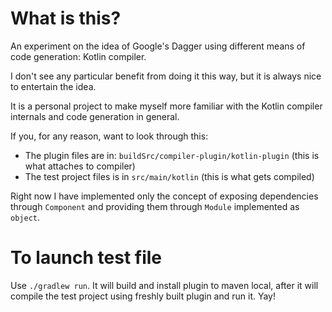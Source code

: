 # What is this?

An experiment on the idea of Google's Dagger using different means of code generation: Kotlin compiler.

I don't see any particular benefit from doing it this way, but it is always nice to entertain the idea.

It is a personal project to make myself more familiar with the Kotlin compiler internals and code 
generation in general.

If you, for any reason, want to look through this:

- The plugin files are in: `buildSrc/compiler-plugin/kotlin-plugin` (this is what attaches to compiler)
- The test project files is in `src/main/kotlin` (this is what gets compiled)

Right now I have implemented only the concept of exposing dependencies through `Component` and providing
them through `Module` implemented as `object`.

# To launch test file

Use `./gradlew run`. It will build and install plugin to maven local, after it will compile the test project
using freshly built plugin and run it. Yay!
